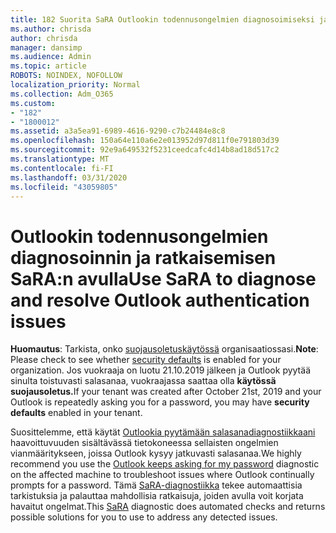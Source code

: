 ```yaml
---
title: 182 Suorita SaRA Outlookin todennusongelmien diagnosoimiseksi ja ratkaisemiseksi
ms.author: chrisda
author: chrisda
manager: dansimp
ms.audience: Admin
ms.topic: article
ROBOTS: NOINDEX, NOFOLLOW
localization_priority: Normal
ms.collection: Adm_O365
ms.custom:
- "182"
- "1800012"
ms.assetid: a3a5ea91-6989-4616-9290-c7b24484e8c8
ms.openlocfilehash: 150a64e110a6e2e013952d97d811f0e791803d39
ms.sourcegitcommit: 92e9a649532f5231ceedcafc4d14b8ad18d517c2
ms.translationtype: MT
ms.contentlocale: fi-FI
ms.lasthandoff: 03/31/2020
ms.locfileid: "43059805"
---
```

# <a name="use-sara-to-diagnose-and-resolve-outlook-authentication-issues"></a><span data-ttu-id="757c1-102">Outlookin todennusongelmien diagnosoinnin ja ratkaisemisen SaRA:n avulla</span><span class="sxs-lookup"><span data-stu-id="757c1-102">Use SaRA to diagnose and resolve Outlook authentication issues</span></span>

<span data-ttu-id="757c1-103">**Huomautus**: Tarkista, onko [suojausoletuskäytössä](http://aka.ms/securitydefaults) organisaatiossasi.</span><span class="sxs-lookup"><span data-stu-id="757c1-103">**Note**: Please check to see whether [security defaults](http://aka.ms/securitydefaults) is enabled for your organization.</span></span> <span data-ttu-id="757c1-104">Jos vuokraaja on luotu 21.10.2019 jälkeen ja Outlook pyytää sinulta toistuvasti salasanaa, vuokraajassa saattaa olla **käytössä suojausoletus.**</span><span class="sxs-lookup"><span data-stu-id="757c1-104">If your tenant was created after October 21st, 2019 and your Outlook is repeatedly asking you for a password, you may have **security defaults** enabled in your tenant.</span></span>

<span data-ttu-id="757c1-105">Suosittelemme, että käytät [Outlookia pyytämään salasanadiagnostiikkaani](https://aka.ms/SaRA-OutlookPwdPrompt-Alchemy) haavoittuvuuden sisältävässä tietokoneessa sellaisten ongelmien vianmääritykseen, joissa Outlook kysyy jatkuvasti salasanaa.</span><span class="sxs-lookup"><span data-stu-id="757c1-105">We highly recommend you use the [Outlook keeps asking for my password](https://aka.ms/SaRA-OutlookPwdPrompt-Alchemy) diagnostic on the affected machine to troubleshoot issues where Outlook continually prompts for a password.</span></span> <span data-ttu-id="757c1-106">Tämä [SaRA-diagnostiikka](https://diagnostics.office.com/#/) tekee automaattisia tarkistuksia ja palauttaa mahdollisia ratkaisuja, joiden avulla voit korjata havaitut ongelmat.</span><span class="sxs-lookup"><span data-stu-id="757c1-106">This [SaRA](https://diagnostics.office.com/#/) diagnostic does automated checks and returns possible solutions for you to use to address any detected issues.</span></span>
